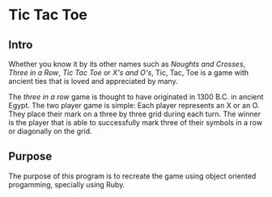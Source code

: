 # Tic Tac Toe 

## Intro

Whether you know it by its other names such as *Noughts and Crosses*, *Three in a Row*, *Tic Tac Toe* or *X's and O's*, Tic, Tac, Toe is a game with ancient ties that is loved and appreciated by many. 

The *three in a row* game is thought to have originated in 1300 B.C. in ancient Egypt. The two player game is simple: Each player represents an X or an O. They place their mark on a three by three grid during each turn. The winner is the player that is able to successfully mark three of their symbols in a row or diagonally on the grid.

## Purpose 

The purpose of this program is to recreate the game using object oriented progamming, specially using Ruby. 



